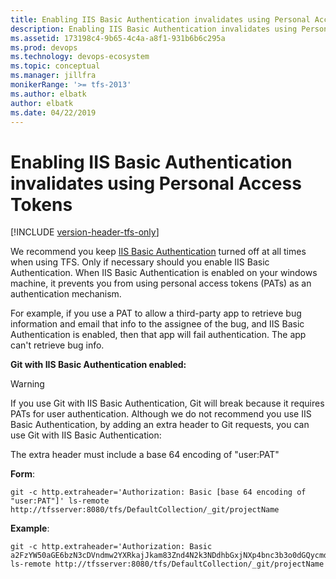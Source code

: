 ```yaml
---
title: Enabling IIS Basic Authentication invalidates using Personal Access Tokens
description: Enabling IIS Basic Authentication invalidates using Personal Access Tokens
ms.assetid: 173198c4-9b65-4c4a-a8f1-931b6b6c295a
ms.prod: devops
ms.technology: devops-ecosystem
ms.topic: conceptual
ms.manager: jillfra
monikerRange: '>= tfs-2013'
ms.author: elbatk
author: elbatk
ms.date: 04/22/2019
---
```


# Enabling IIS Basic Authentication invalidates using Personal Access Tokens

[!INCLUDE [version-header-tfs-only](../../../_shared/version-header-tfs-only.md)]

We recommend you keep [IIS Basic Authentication]( /iis/configuration/system.webserver/security/authentication/basicauthentication) turned 
off at all times when using TFS.  Only if necessary should you enable IIS Basic Authentication. When IIS 
Basic Authentication is enabled on your windows machine, it prevents you from using personal access tokens (PATs) as an 
authentication mechanism. 

For example, if you use a PAT to allow a third-party app to retrieve bug information and email that info to the 
assignee of the bug, and IIS Basic Authentication is enabled, then that app will fail authentication.  The app 
can't retrieve bug info.

**Git with IIS Basic Authentication enabled:**

> [!WARNING]
> If you use Git with IIS Basic Authentication, Git will break because it requires PATs for user 
authentication.  Although we do not recommend you use IIS Basic Authentication, by adding an extra header to Git 
requests, you can use Git with IIS Basic Authentication: 

   The extra header must include a base 64 encoding of "user:PAT"
   
   **Form**:
   ```
   git -c http.extraheader='Authorization: Basic [base 64 encoding of "user:PAT"]' ls-remote http://tfsserver:8080/tfs/DefaultCollection/_git/projectName
   ```
   
   **Example**:
   ```
   git -c http.extraheader='Authorization: Basic a2FzYW50aGE6bzN3cDVndmw2YXRkajJkam83Znd4N2k3NDdhbGxjNXp4bnc3b3o0dGQycmd3d2M1eTdjYQ==' ls-remote http://tfsserver:8080/tfs/DefaultCollection/_git/projectName
   ```

